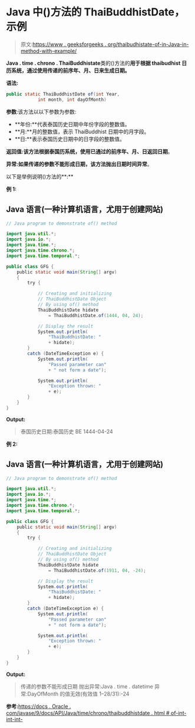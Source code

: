 # Java 中()方法的 ThaiBuddhistDate，示例

> 原文:[https://www . geeksforgeeks . org/thaibudhistate-of-in-Java-in-method-with-example/](https://www.geeksforgeeks.org/thaibuddhistdate-of-method-in-java-with-example/)

**Java . time . chrono . ThaiBuddhistate**类的()方法的**用于根据 thaibudhist 日历系统，通过使用传递的前序年、月、日来生成日期。**

**语法:**

```java
public static ThaiBuddhistDate of(int Year,
            int month, int dayOfMonth)

```

**参数**:该方法以以下参数为参数:

*   **年份:**代表泰国历史日期中年份字段的整数值。
*   **月:**月的整数值，表示 ThaiBuddhist 日期中的月字段。
*   **日:**表示泰国历史日期中的日字段的整数值。

**返回值:**该方法根据泰国历系统，使用已通过的前序年、月、日返回**日期**。

**异常:**如果传递的参数不能形成日期，该方法抛出**日期时间异常**。

以下是举例说明()方法的**:**

**例 1:**

## Java 语言(一种计算机语言，尤用于创建网站)

```java
// Java program to demonstrate of() method

import java.util.*;
import java.io.*;
import java.time.*;
import java.time.chrono.*;
import java.time.temporal.*;

public class GFG {
    public static void main(String[] argv)
    {
        try {

            // Creating and initializing
            // ThaiBuddhistDate Object
            // By using of() method
            ThaiBuddhistDate hidate
                = ThaiBuddhistDate.of(1444, 04, 24);

            // Display the result
            System.out.println(
                "ThaiBuddhistDate: "
                + hidate);
        }
        catch (DateTimeException e) {
            System.out.println(
                "Passed parameter can"
                + " not form a date");

            System.out.println(
                "Exception thrown: "
                + e);
        }
    }
}
```

**Output:**

> 泰国历史日期:泰国历史 BE 1444-04-24

**例 2:**

## Java 语言(一种计算机语言，尤用于创建网站)

```java
// Java program to demonstrate of() method

import java.util.*;
import java.io.*;
import java.time.*;
import java.time.chrono.*;
import java.time.temporal.*;

public class GFG {
    public static void main(String[] argv)
    {
        try {

            // Creating and initializing
            // ThaiBuddhistDate Object
            // By using of() method
            ThaiBuddhistDate hidate
                = ThaiBuddhistDate.of(1911, 04, -24);

            // Display the result
            System.out.println(
                "ThaiBuddhistDate: "
                + hidate);
        }
        catch (DateTimeException e) {
            System.out.println(
                "Passed parameter can"
                + " not form a date");

            System.out.println(
                "Exception thrown: "
                + e);
        }
    }
}
```

**Output:**

> 传递的参数不能形成日期
> 抛出异常:Java . time . datetime 异常:DayOfMonth 的值无效(有效值 1–28/31):-24

**参考:**[https://docs . Oracle . com/javase/9/docs/API/Java/time/chrono/thaibuddhistdate . html # of-int-int-int-](https://docs.oracle.com/javase/9/docs/api/java/time/chrono/ThaiBuddhistDate.html#of-int-int-int-)